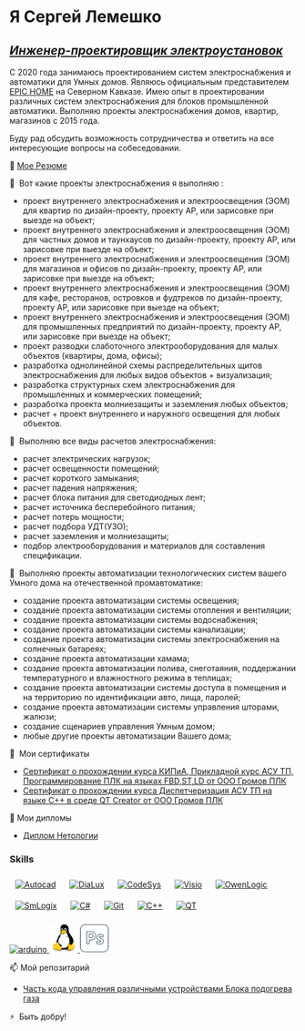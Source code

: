 [](https://user-images.githubusercontent.com/18350557/176309783-0785949b-9127-417c-8b55-ab5a4333674e.gif)Я Сергей Лемешко
======================================================================================================================================

 [*Инженер-проектировщик электроустановок*](https://docs.google.com/document/d/1T4WgWlsxFniLtcxtX0Rs9EWtpif1Fs150QYMqhiBC0o/edit)
---------------------
С 2020 года занимаюсь проектированием систем электроснабжения и автоматики для Умных домов. Являюсь официальным представителем [EPIC HOME](https://epic-home.ru/)  на Северном Кавказе. Имею опыт в проектировании различных систем электроснабжения для блоков промышленной автоматики. Выполняю проекты электроснабжения домов, квартир, магазинов с 2015 года.

Буду рад обсудить возможность сотрудничества и ответить на все интересующие вопросы на собеседовании.


🔭 [Мое Резюме](https://docs.google.com/document/d/1ON07I3hzd0xi0jq2gxFF1LlKw7nnASP3/edit?usp=sharing&ouid=106681235480516264722&rtpof=true&sd=true)

🚀  Вот какие проекты электроснабжения я выполняю :
*  проект внутреннего электроснабжения и электроосвещения (ЭОМ) для квартир по дизайн-проекту, проекту АР, или зарисовке при выезде на объект;
*  проект внутреннего электроснабжения и электроосвещения (ЭОМ) для частных домов и таунхаусов по дизайн-проекту, проекту АР, или зарисовке при выезде на объект;
*  проект внутреннего электроснабжения и электроосвещения (ЭОМ) для магазинов и офисов по дизайн-проекту, проекту АР, или зарисовке при выезде на объект;
*  проект внутреннего электроснабжения и электроосвещения (ЭОМ) для кафе, ресторанов, островков и фудтреков по дизайн-проекту, проекту АР, или зарисовке при выезде на объект;
*  проект внутреннего электроснабжения и электроосвещения (ЭОМ) для промышленных предприятий по дизайн-проекту, проекту АР, или зарисовке при выезде на объект;
*  проект разводки слаботочного электрооборудования для малых объектов (квартиры, дома, офисы);
*  разработка однолинейной схемы распределительных щитов электроснабжения для любых видов объектов + визуализация;
*  разработка структурных схем электроснабжения для промышленных и коммерческих помещений;
*  разработка проекта молниезащиты и заземления любых объектов;
*  расчет + проект внутреннего и наружного освещения для любых объектов.
  
🚀  Выполняю все виды расчетов электроснабжения:
*  расчет электрических нагрузок;
*  расчет освещенности помещений;
*  расчет короткого замыкания;
*  расчет падения напряжения;
*  расчет блока питания для светодиодных лент;
*  расчет источника бесперебойного питания;
*  расчет потерь мощности;
*  расчет подбора УДТ(УЗО);
*  расчет заземления и молниезащиты;
*  подбор электрооборудования и материалов для составления спецификации.

🚀  Выполняю проекты автоматизации технологических систем вашего Умного дома на отечественной промавтоматике:
*  создание проекта автоматизации системы освещения;
*  создание проекта автоматизации системы отопления и вентиляции;
*  создание проекта автоматизации системы водоснабжения;
*  создание проекта автоматизации системы канализации;
*  создание проекта автоматизации системы электроснабжения на солнечных батареях;
*  создание проекта автоматизации хамама;
*  создание проекта автоматизации полива, снеготаяния, поддержании температурного и влажностного режима в теплицах;
*  создание проекта автоматизации системы доступа в помещения и на территорию по идентификации авто, лища, паролей;
*  создание проекта автоматизации системы управления шторами, жалюзи;
*  создание сщенариев управления Умным домом;
*  любые другие проекты автоматизации Вашего дома;


🧠   Мои сертификаты
*   [Сертификат о прохождении курса КИПиА, Прикладной курс АСУ ТП, Программирование ПЛК на языках FBD,ST,LD от ООО Громов ПЛК ](https://drive.google.com/file/d/1bclNVy261MJdnJPbyduJvOFQgEGpjCkQ/view?usp=sharing)
*    [Сертификат о прохождении курса Диспетчеризация АСУ ТП на языке С++  в среде QT Creator от ООО Громов ПЛК ](https://drive.google.com/file/d/1TXdzSVplytiDJ6B0xG2N5dJUmHJ98wGf/view?usp=sharing)


🤝 Мои дипломы
*   [Диплом Нетологии](https://drive.google.com/file/d/1qvJKvS-tDPiIXUygMa54Vg2B8f1YRd_4/view?usp=sharing)

### Skills
<p align="left">  
 <a href="https://www.autodesk.com/products/autocad/" target="_blank"><img style="margin: 10px" src="https://clipground.com/images/autocad-logo-png-13.png" alt="Autocad" height="50" /></a> 
 <a href="https://www.dialux.com/" target="_blank"><img style="margin: 10px" src="https://lh3.ggpht.com/i4EGn-x0r6p2fanXNXNo_kt-4QDnwu_s6ofqmEN2kymYSTp2FCE9MM_SA6smpqPgRYpy" alt="DiaLux" height="50" /></a> 
 <a href="https://www.codesys.com/" target="_blank"><img style="margin: 10px" src="http://softmc.servotronix.com/img_auth.php/5/51/Codesys_Logo.svg.png" alt="CodeSys" height="50" /></a>  
  <a href="https://www.microsoft.com/ru-ru/microsoft-365/visio/flowchart-software" target="_blank"><img style="margin: 10px" src="https://keypc.ru/assets/images/products/67/visio.jpg" alt="Visio" height="50" /></a>  
 <a href="https://owen.ru/product/sreda_programmirovaniya_owen_logic" target="_blank"><img style="margin: 10px" src="https://owen.ru/uploads/150/logo_logic.png" alt="OwenLogic" height="50" /></a> 
 <a href="https://segnetics.com/ru/smlogix" target="_blank"><img style="margin: 10px" src="https://megakip.by/segnetics/img/smlogix.png" alt="SmLogix" height="50" /></a>  
<a href="https://docs.microsoft.com/en-us/dotnet/csharp/" target="_blank"><img style="margin: 10px" src="https://profilinator.rishav.dev/skills-assets/csharp-original.svg" alt="C#" height="50" /></a>  
<a href="https://github.com/" target="_blank"><img style="margin: 10px" src="https://profilinator.rishav.dev/skills-assets/git-scm-icon.svg" alt="Git" height="50" /></a>  
<a href="https://www.cplusplus.com/" target="_blank"><img style="margin: 10px" src="https://profilinator.rishav.dev/skills-assets/cplusplus-original.svg" alt="C++" height="50" /></a>  
<a href="https://www.qt.io/product/development-tools" target="_blank"><img style="margin: 10px" src="https://coursecouponclub.com/wp-content/uploads/2021/03/3899854_1edc_3-2048x1152.jpg" alt="QT" height="50" /></a> 

<a href="https://www.arduino.cc/" target="_blank" rel="noreferrer"> <img src="https://cdn.worldvectorlogo.com/logos/arduino-1.svg" alt="arduino" width="50" height="50"/> </a> 
<a href="https://www.linux.org/" target="_blank" rel="noreferrer"> <img src="https://raw.githubusercontent.com/devicons/devicon/master/icons/linux/linux-original.svg" alt="linux" width="50" height="50"/> </a> 
<a href="https://www.photoshop.com/en" target="_blank" rel="noreferrer"> <img src="https://raw.githubusercontent.com/devicons/devicon/master/icons/photoshop/photoshop-line.svg" alt="photoshop" width="50" height="50"/> </a> </p>

</p>

📫 Мой репозитарий
*  [Часть кода управления различными устройствами  Блока подогрева газа ](https://github.com/SergeyL1L/BPG)


⚡  Быть добру!

<!---
SergeyLSI/SergeyLSI is a ✨ special ✨ repository because its `README.md` (this file) appears on your GitHub profile.
You can click the Preview link to take a look at your changes.
--->
